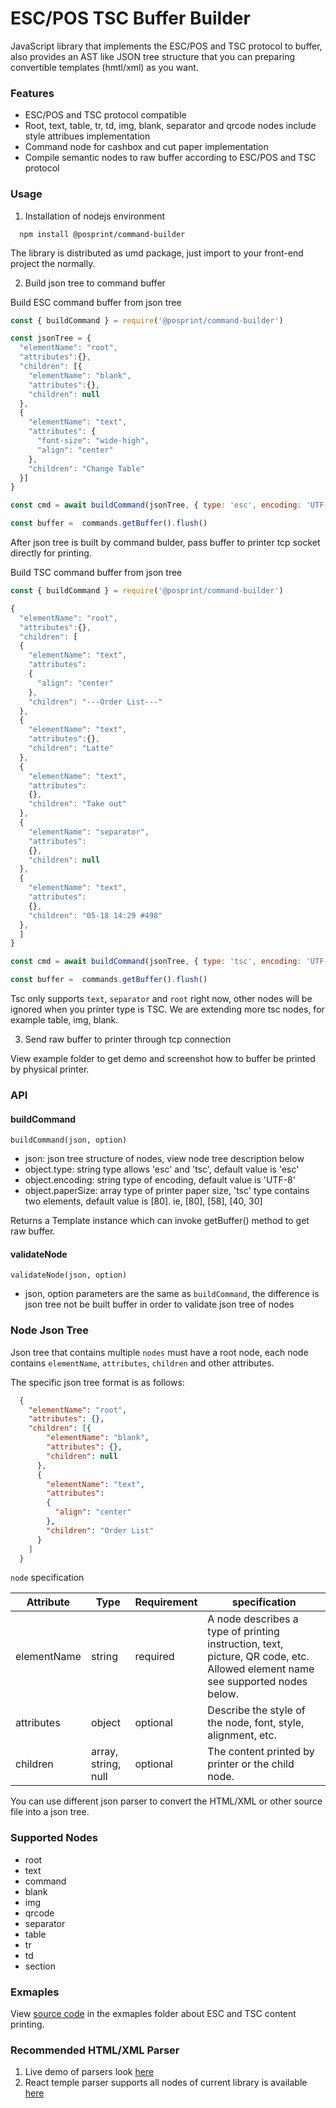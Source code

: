 # ESC/POS TSC Buffer Builder

JavaScript library that implements the ESC/POS and TSC protocol to buffer, also provides an AST like JSON tree structure that you can preparing convertible templates (hmtl/xml) as you want.

### Features
  * ESC/POS and TSC protocol compatible
  * Root, text, table, tr, td, img, blank, separator and qrcode nodes include style attribues implementation
  * Command node for cashbox and cut paper implementation
  * Compile semantic nodes to raw buffer according to ESC/POS and TSC protocol

### Usage

1. Installation of nodejs environment

```
  npm install @posprint/command-builder
```

The library is distributed as umd package, just import to your front-end project the normally.

2. Build json tree to command buffer

Build ESC command buffer from json tree

```javascript
const { buildCommand } = require('@posprint/command-builder')

const jsonTree = {
  "elementName": "root",
  "attributes":{},
  "children": [{
    "elementName": "blank",
    "attributes":{},
    "children": null
  },
  {
    "elementName": "text",
    "attributes": {
      "font-size": "wide-high",
      "align": "center"
    },
    "children": "Change Table"
  }]
}

const cmd = await buildCommand(jsonTree, { type: 'esc', encoding: 'UTF-8', paperSize: [80]})

const buffer =  commands.getBuffer().flush() 

```
After json tree is built by command bulder, pass buffer to printer tcp socket directly for printing.


Build TSC command buffer from json tree

```javascript
const { buildCommand } = require('@posprint/command-builder')

{
  "elementName": "root",
  "attributes":{},
  "children": [
  {
    "elementName": "text",
    "attributes":
    {
      "align": "center"
    },
    "children": "---Order List---"
  },
  {
    "elementName": "text",
    "attributes":{},
    "children": "Latte"
  },
  {
    "elementName": "text",
    "attributes":
    {},
    "children": "Take out"
  },
  {
    "elementName": "separator",
    "attributes":
    {},
    "children": null
  },
  {
    "elementName": "text",
    "attributes":
    {},
    "children": "05-18 14:29 #498"
  },
  ]
}

const cmd = await buildCommand(jsonTree, { type: 'tsc', encoding: 'UTF-8', paperSize: [40, 30]})

const buffer =  commands.getBuffer().flush()

```

Tsc only supports `text`, `separator` and `root` right now, other nodes will be ignored when you printer type is TSC. We are extending more tsc nodes, for example table, img, blank.

3. Send raw buffer to printer through tcp connection

View example folder to get demo and screenshot how to buffer be printed by physical printer.


###  API

#### buildCommand

```
buildCommand(json, option)
```

* json: json tree structure of nodes, view node tree description below
* object.type: string type allows 'esc' and 'tsc', default value is 'esc'
* object.encoding: string type of encoding, default value is 'UTF-8'
* object.paperSize: array type of printer paper size, 'tsc' type contains two elements, default value is [80]. ie, [80], [58], [40, 30]

Returns a Template instance which can invoke getBuffer() method to get raw buffer.

#### validateNode

```
validateNode(json, option)
```

* json, option parameters are the same as `buildCommand`, the difference is json tree not be built buffer in order to validate json tree of nodes

### Node Json Tree

Json tree that contains multiple `nodes` must have a root node, each node contains `elementName`, `attributes`, `children` and other attributes.

The specific json tree format is as follows:

```json
  {
    "elementName": "root",
    "attributes": {},
    "children": [{
        "elementName": "blank",
        "attributes": {},
        "children": null
      },
      {
        "elementName": "text",
        "attributes":
        {
          "align": "center"
        },
        "children": "Order List"
      }
    ]
  }
```

`node` specification

| Attribute | Type | Requirement | specification |
|-----|----|---|----|
|  elementName |  string  | required | A node describes a type of printing instruction, text, picture, QR code, etc. Allowed element name see supported nodes below. |
|  attributes |  object  |  optional | Describe the style of the node, font, style, alignment, etc. |
|  children |  array, string, null  | optional  | The content printed by printer or the child node. |

You can use different json parser to convert the HTML/XML or other source file into a json tree.

### Supported Nodes

* root
* text
* command
* blank
* img
* qrcode
* separator
* table
* tr
* td
* section

### Exmaples

View [source code](https://github.com/sloth-dance/command-builder/tree/master/examples) in the exmaples folder about ESC and TSC content printing.

### Recommended HTML/XML Parser
1. Live demo of parsers look [here](https://astexplorer.net/#/2AmVrGuGVJ)
2. React temple parser supports all nodes of current library is available [here](https://github.com/sloth-dance/template)
